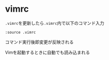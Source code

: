 # vimrc

`.vimrc`を更新したら`.vimrc`内で以下のコマンド入力

```
:source .vimrc
```

コマンド実行後即変更が反映される

Vimを起動するときに自動でも読み込まれる


